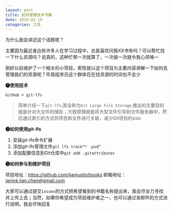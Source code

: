 ```yaml
---
layout: post
title: 如何管理技术书籍
date: 2019-02-10
categories: 工具
---
```


为什么我会讲述这个话题呢？

主要因为最近身边有许多人在学习过程中，总是喜欢问我XX书有吗？可以帮忙找一下什么资源吗？说真的，这种忙帮一次就算了，一次接一次就令我心烦咯～

刚好以前维护了一个相关的小项目，索性就以这个项目为主要内容讲解一下如何去管理我们的资源呢？毕竟程序员这个群体花在找资源的时间也不会少

**❶使用技术**

`GitHub + git-lfs`

>简单介绍一下`git-lfs`,其全称为`Git Large File Storage`,推出的主要目的就是针对大文件的储存；大致原理就是将大型文件引导到文件服务器中，然后通过索引的方式将项目和文件进行关联，减少Git项目的size

**❷如何使用git-lfs**

1. 安装git-lfs命令扩展
2. 添加git-lfs管理文件`git lfs track“* .psd”`
3. 添加配置信息到Git仓库中`git add .gitattributes`

**❸如何参与到维护项目**

项目地址：https://github.com/jianjustin/books
邮箱地址：janine.jian.chen@gmail.com

大家可以通过提交`issues`的方式把希望看到的书籍名称提出来，我会尽全力寻找并上传上去；当然，如果你希望成为项目维护者之一，也可以通过发邮件的方式进行说明，我会尽快回复